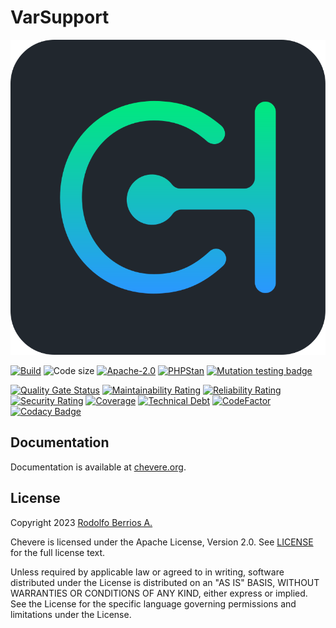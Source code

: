 # VarSupport

![Chevere](chevere.svg)

[![Build](https://img.shields.io/github/actions/workflow/status/chevere/var-support/test.yml?branch=1.0&style=flat-square)](https://github.com/chevere/var-support/actions)
![Code size](https://img.shields.io/github/languages/code-size/chevere/var-support?style=flat-square)
[![Apache-2.0](https://img.shields.io/github/license/chevere/var-support?style=flat-square)](LICENSE)
[![PHPStan](https://img.shields.io/badge/PHPStan-level%209-blueviolet?style=flat-square)](https://phpstan.org/)
[![Mutation testing badge](https://img.shields.io/endpoint?style=flat-square&url=https%3A%2F%2Fbadge-api.stryker-mutator.io%2Fgithub.com%2Fchevere%2Fvar-support%2F1.0)](https://dashboard.stryker-mutator.io/reports/github.com/chevere/var-support/1.0)

[![Quality Gate Status](https://sonarcloud.io/api/project_badges/measure?project=chevere_var-support&metric=alert_status)](https://sonarcloud.io/dashboard?id=chevere_var-support)
[![Maintainability Rating](https://sonarcloud.io/api/project_badges/measure?project=chevere_var-support&metric=sqale_rating)](https://sonarcloud.io/dashboard?id=chevere_var-support)
[![Reliability Rating](https://sonarcloud.io/api/project_badges/measure?project=chevere_var-support&metric=reliability_rating)](https://sonarcloud.io/dashboard?id=chevere_var-support)
[![Security Rating](https://sonarcloud.io/api/project_badges/measure?project=chevere_var-support&metric=security_rating)](https://sonarcloud.io/dashboard?id=chevere_var-support)
[![Coverage](https://sonarcloud.io/api/project_badges/measure?project=chevere_var-support&metric=coverage)](https://sonarcloud.io/dashboard?id=chevere_var-support)
[![Technical Debt](https://sonarcloud.io/api/project_badges/measure?project=chevere_var-support&metric=sqale_index)](https://sonarcloud.io/dashboard?id=chevere_var-support)
[![CodeFactor](https://www.codefactor.io/repository/github/chevere/var-support/badge)](https://www.codefactor.io/repository/github/chevere/var-support)
[![Codacy Badge](https://app.codacy.com/project/badge/Grade/942c2ea1ac7846758c25a3c7810f06eb)](https://app.codacy.com/gh/chevere/var-support/dashboard)

## Documentation

Documentation is available at [chevere.org](https://chevere.org/).

## License

Copyright 2023 [Rodolfo Berrios A.](https://rodolfoberrios.com/)

Chevere is licensed under the Apache License, Version 2.0. See [LICENSE](LICENSE) for the full license text.

Unless required by applicable law or agreed to in writing, software distributed under the License is distributed on an "AS IS" BASIS, WITHOUT WARRANTIES OR CONDITIONS OF ANY KIND, either express or implied. See the License for the specific language governing permissions and limitations under the License.
